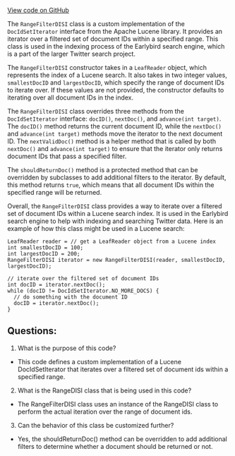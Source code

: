 [View code on GitHub](https://github.com/misbahsy/the-algorithm/src/java/com/twitter/search/core/earlybird/index/util/RangeFilterDISI.java)

The `RangeFilterDISI` class is a custom implementation of the `DocIdSetIterator` interface from the Apache Lucene library. It provides an iterator over a filtered set of document IDs within a specified range. This class is used in the indexing process of the Earlybird search engine, which is a part of the larger Twitter search project.

The `RangeFilterDISI` constructor takes in a `LeafReader` object, which represents the index of a Lucene search. It also takes in two integer values, `smallestDocID` and `largestDocID`, which specify the range of document IDs to iterate over. If these values are not provided, the constructor defaults to iterating over all document IDs in the index.

The `RangeFilterDISI` class overrides three methods from the `DocIdSetIterator` interface: `docID()`, `nextDoc()`, and `advance(int target)`. The `docID()` method returns the current document ID, while the `nextDoc()` and `advance(int target)` methods move the iterator to the next document ID. The `nextValidDoc()` method is a helper method that is called by both `nextDoc()` and `advance(int target)` to ensure that the iterator only returns document IDs that pass a specified filter.

The `shouldReturnDoc()` method is a protected method that can be overridden by subclasses to add additional filters to the iterator. By default, this method returns `true`, which means that all document IDs within the specified range will be returned.

Overall, the `RangeFilterDISI` class provides a way to iterate over a filtered set of document IDs within a Lucene search index. It is used in the Earlybird search engine to help with indexing and searching Twitter data. Here is an example of how this class might be used in a Lucene search:

```
LeafReader reader = // get a LeafReader object from a Lucene index
int smallestDocID = 100;
int largestDocID = 200;
RangeFilterDISI iterator = new RangeFilterDISI(reader, smallestDocID, largestDocID);

// iterate over the filtered set of document IDs
int docID = iterator.nextDoc();
while (docID != DocIdSetIterator.NO_MORE_DOCS) {
  // do something with the document ID
  docID = iterator.nextDoc();
}
```
## Questions: 
 1. What is the purpose of this code?
- This code defines a custom implementation of a Lucene DocIdSetIterator that iterates over a filtered set of document ids within a specified range.

2. What is the RangeDISI class that is being used in this code?
- The RangeFilterDISI class uses an instance of the RangeDISI class to perform the actual iteration over the range of document ids.

3. Can the behavior of this class be customized further?
- Yes, the shouldReturnDoc() method can be overridden to add additional filters to determine whether a document should be returned or not.
